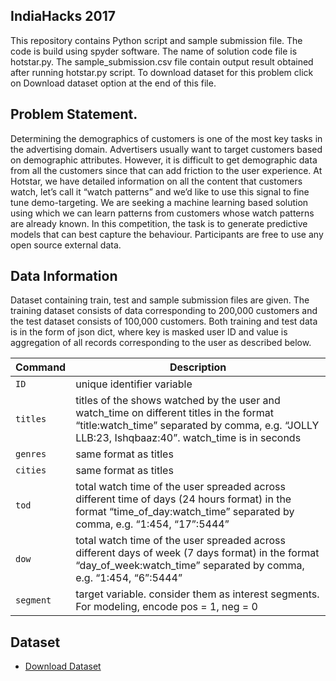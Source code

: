 ## IndiaHacks 2017
This repository contains Python script and sample submission file. The code is build using spyder software. The name of solution code file is hotstar.py. The  	sample_submission.csv file contain output result obtained after running hotstar.py script. To download dataset for this problem click on Download dataset option at the end of this file.



## Problem Statement.

Determining the demographics of customers is one of the most key tasks in the advertising domain. Advertisers usually want to target customers based on demographic attributes. However, it is difficult to get demographic data from all the customers since that can add friction to the user experience.
At Hotstar, we have detailed information on all the content that customers watch, let’s call it “watch patterns” and we’d like to use this signal to fine tune demo-targeting. 
We are seeking a machine learning based solution using which we can learn patterns from customers whose watch patterns are already known. In this competition, the task is to generate predictive models that can best capture the behaviour. Participants are free to use any open source external data. 


## Data Information

Dataset containing train, test and sample submission files are given. The training dataset consists of data corresponding to 200,000 customers and the test dataset consists of 100,000 customers. Both training and test data is in the form of json dict, where key is masked user ID and value is aggregation of all records corresponding to the user as described below. 

| Command | Description |
| --- | --- |
| `ID` | unique identifier variable |
| `titles` | titles of the shows watched by the user and watch_time on different titles in the format “title:watch_time” separated by comma, e.g. “JOLLY LLB:23, Ishqbaaz:40”. watch_time is in seconds |
| `genres` | same format as titles |
| `cities` | same format as titles |
| `tod` | total watch time of the user spreaded across different time of days (24 hours format) in the format “time_of_day:watch_time” separated by comma, e.g. “1:454, “17”:5444” |
| `dow` | total watch time of the user spreaded across different days of week (7 days format) in the format “day_of_week:watch_time” separated by comma, e.g. “1:454, “6”:5444” |
| `segment` | target variable. consider them as interest segments. For modeling, encode pos = 1, neg = 0 |
## Dataset
* [Download Dataset](https://he-s3.s3.amazonaws.com/media/hackathon/machine-learning-challenge-2/funding-successful-projects/3149def2-5-datafiles.zip)
